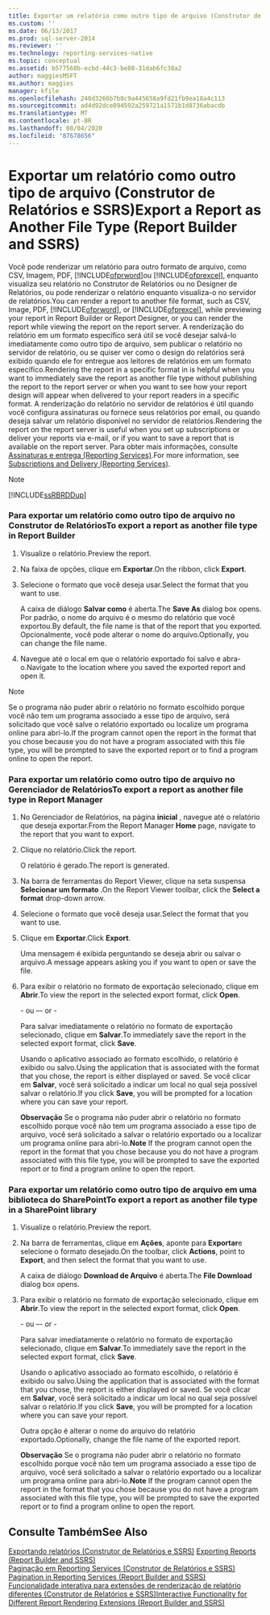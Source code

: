 ```yaml
---
title: Exportar um relatório como outro tipo de arquivo (Construtor de Relatórios e SSRS) | Microsoft Docs
ms.custom: ''
ms.date: 06/13/2017
ms.prod: sql-server-2014
ms.reviewer: ''
ms.technology: reporting-services-native
ms.topic: conceptual
ms.assetid: b577568b-ecbd-44c3-be88-31dab6fc38a2
author: maggiesMSFT
ms.author: maggies
manager: kfile
ms.openlocfilehash: 240d3266b7b8c9a445658a9fd21fb9ea18a4c113
ms.sourcegitcommit: ad4d92dce894592a259721a1571b1d8736abacdb
ms.translationtype: MT
ms.contentlocale: pt-BR
ms.lasthandoff: 08/04/2020
ms.locfileid: "87678656"
---
```

# <a name="export-a-report-as-another-file-type-report-builder-and-ssrs"></a><span data-ttu-id="16b03-102">Exportar um relatório como outro tipo de arquivo (Construtor de Relatórios e SSRS)</span><span class="sxs-lookup"><span data-stu-id="16b03-102">Export a Report as Another File Type (Report Builder and SSRS)</span></span>
  <span data-ttu-id="16b03-103">Você pode renderizar um relatório para outro formato de arquivo, como CSV, Imagem, PDF, [!INCLUDE[ofprword](../includes/ofprword-md.md)]ou [!INCLUDE[ofprexcel](../includes/ofprexcel-md.md)], enquanto visualiza seu relatório no Construtor de Relatórios ou no Designer de Relatórios, ou pode renderizar o relatório enquanto visualiza-o no servidor de relatórios.</span><span class="sxs-lookup"><span data-stu-id="16b03-103">You can render a report to another file format, such as CSV, Image, PDF, [!INCLUDE[ofprword](../includes/ofprword-md.md)], or [!INCLUDE[ofprexcel](../includes/ofprexcel-md.md)], while previewing your report in Report Builder or Report Designer, or you can render the report while viewing the report on the report server.</span></span> <span data-ttu-id="16b03-104">A renderização do relatório em um formato específico será útil se você desejar salvá-lo imediatamente como outro tipo de arquivo, sem publicar o relatório no servidor de relatório, ou se quiser ver como o design do relatórios será exibido quando ele for entregue aos leitores de relatórios em um formato específico.</span><span class="sxs-lookup"><span data-stu-id="16b03-104">Rendering the report in a specific format in is helpful when you want to immediately save the report as another file type without publishing the report to the report server or when you want to see how your report design will appear when delivered to your report readers in a specific format.</span></span> <span data-ttu-id="16b03-105">A renderização do relatório no servidor de relatórios é útil quando você configura assinaturas ou fornece seus relatórios por email, ou quando deseja salvar um relatório disponível no servidor de relatórios.</span><span class="sxs-lookup"><span data-stu-id="16b03-105">Rendering the report on the report server is useful when you set up subscriptions or deliver your reports via e-mail, or if you want to save a report that is available on the report server.</span></span> <span data-ttu-id="16b03-106">Para obter mais informações, consulte [Assinaturas e entrega &#40;Reporting Services&#41;](subscriptions/subscriptions-and-delivery-reporting-services.md).</span><span class="sxs-lookup"><span data-stu-id="16b03-106">For more information, see [Subscriptions and Delivery &#40;Reporting Services&#41;](subscriptions/subscriptions-and-delivery-reporting-services.md).</span></span>  
  
> [!NOTE]  
>  [!INCLUDE[ssRBRDDup](../includes/ssrbrddup-md.md)]  
  
### <a name="to-export-a-report-as-another-file-type-in-report-builder"></a><span data-ttu-id="16b03-107">Para exportar um relatório como outro tipo de arquivo no Construtor de Relatórios</span><span class="sxs-lookup"><span data-stu-id="16b03-107">To export a report as another file type in Report Builder</span></span>  
  
1.  <span data-ttu-id="16b03-108">Visualize o relatório.</span><span class="sxs-lookup"><span data-stu-id="16b03-108">Preview the report.</span></span>  
  
2.  <span data-ttu-id="16b03-109">Na faixa de opções, clique em **Exportar**.</span><span class="sxs-lookup"><span data-stu-id="16b03-109">On the ribbon, click **Export**.</span></span>  
  
3.  <span data-ttu-id="16b03-110">Selecione o formato que você deseja usar.</span><span class="sxs-lookup"><span data-stu-id="16b03-110">Select the format that you want to use.</span></span>  
  
     <span data-ttu-id="16b03-111">A caixa de diálogo **Salvar como** é aberta.</span><span class="sxs-lookup"><span data-stu-id="16b03-111">The **Save As** dialog box opens.</span></span> <span data-ttu-id="16b03-112">Por padrão, o nome do arquivo é o mesmo do relatório que você exportou.</span><span class="sxs-lookup"><span data-stu-id="16b03-112">By default, the file name is that of the report that you exported.</span></span> <span data-ttu-id="16b03-113">Opcionalmente, você pode alterar o nome do arquivo.</span><span class="sxs-lookup"><span data-stu-id="16b03-113">Optionally, you can change the file name.</span></span>  
  
4.  <span data-ttu-id="16b03-114">Navegue até o local em que o relatório exportado foi salvo e abra-o.</span><span class="sxs-lookup"><span data-stu-id="16b03-114">Navigate to the location where you saved the exported report and open it.</span></span>  
  
> [!NOTE]  
>  <span data-ttu-id="16b03-115">Se o programa não puder abrir o relatório no formato escolhido porque você não tem um programa associado a esse tipo de arquivo, será solicitado que você salve o relatório exportado ou localize um programa online para abri-lo.</span><span class="sxs-lookup"><span data-stu-id="16b03-115">If the program cannot open the report in the format that you chose because you do not have a program associated with this file type, you will be prompted to save the exported report or to find a program online to open the report.</span></span>  
  
### <a name="to-export-a-report-as-another-file-type-in-report-manager"></a><span data-ttu-id="16b03-116">Para exportar um relatório como outro tipo de arquivo no Gerenciador de Relatórios</span><span class="sxs-lookup"><span data-stu-id="16b03-116">To export a report as another file type in Report Manager</span></span>  
  
1.  <span data-ttu-id="16b03-117">No Gerenciador de Relatórios, na página **inicial** , navegue até o relatório que deseja exportar.</span><span class="sxs-lookup"><span data-stu-id="16b03-117">From the Report Manager **Home** page, navigate to the report that you want to export.</span></span>  
  
2.  <span data-ttu-id="16b03-118">Clique no relatório.</span><span class="sxs-lookup"><span data-stu-id="16b03-118">Click the report.</span></span>  
  
     <span data-ttu-id="16b03-119">O relatório é gerado.</span><span class="sxs-lookup"><span data-stu-id="16b03-119">The report is generated.</span></span>  
  
3.  <span data-ttu-id="16b03-120">Na barra de ferramentas do Report Viewer, clique na seta suspensa **Selecionar um formato** .</span><span class="sxs-lookup"><span data-stu-id="16b03-120">On the Report Viewer toolbar, click the **Select a format** drop-down arrow.</span></span>  
  
4.  <span data-ttu-id="16b03-121">Selecione o formato que você deseja usar.</span><span class="sxs-lookup"><span data-stu-id="16b03-121">Select the format that you want to use.</span></span>  
  
5.  <span data-ttu-id="16b03-122">Clique em **Exportar**.</span><span class="sxs-lookup"><span data-stu-id="16b03-122">Click **Export**.</span></span>  
  
     <span data-ttu-id="16b03-123">Uma mensagem é exibida perguntando se deseja abrir ou salvar o arquivo.</span><span class="sxs-lookup"><span data-stu-id="16b03-123">A message appears asking you if you want to open or save the file.</span></span>  
  
6.  <span data-ttu-id="16b03-124">Para exibir o relatório no formato de exportação selecionado, clique em **Abrir**.</span><span class="sxs-lookup"><span data-stu-id="16b03-124">To view the report in the selected export format, click **Open**.</span></span>  
  
     <span data-ttu-id="16b03-125">\- ou –</span><span class="sxs-lookup"><span data-stu-id="16b03-125">\- or -</span></span>  
  
     <span data-ttu-id="16b03-126">Para salvar imediatamente o relatório no formato de exportação selecionado, clique em **Salvar**.</span><span class="sxs-lookup"><span data-stu-id="16b03-126">To immediately save the report in the selected export format, click **Save**.</span></span>  
  
     <span data-ttu-id="16b03-127">Usando o aplicativo associado ao formato escolhido, o relatório é exibido ou salvo.</span><span class="sxs-lookup"><span data-stu-id="16b03-127">Using the application that is associated with the format that you chose, the report is either displayed or saved.</span></span> <span data-ttu-id="16b03-128">Se você clicar em **Salvar**, você será solicitado a indicar um local no qual seja possível salvar o relatório.</span><span class="sxs-lookup"><span data-stu-id="16b03-128">If you click **Save**, you will be prompted for a location where you can save your report.</span></span>  
  
     <span data-ttu-id="16b03-129">**Observação** Se o programa não puder abrir o relatório no formato escolhido porque você não tem um programa associado a esse tipo de arquivo, você será solicitado a salvar o relatório exportado ou a localizar um programa online para abri-lo.</span><span class="sxs-lookup"><span data-stu-id="16b03-129">**Note** If the program cannot open the report in the format that you chose because you do not have a program associated with this file type, you will be prompted to save the exported report or to find a program online to open the report.</span></span>  
  
### <a name="to-export-a-report-as-another-file-type-in-a-sharepoint-library"></a><span data-ttu-id="16b03-130">Para exportar um relatório como outro tipo de arquivo em uma biblioteca do SharePoint</span><span class="sxs-lookup"><span data-stu-id="16b03-130">To export a report as another file type in a SharePoint library</span></span>  
  
1.  <span data-ttu-id="16b03-131">Visualize o relatório.</span><span class="sxs-lookup"><span data-stu-id="16b03-131">Preview the report.</span></span>  
  
2.  <span data-ttu-id="16b03-132">Na barra de ferramentas, clique em **Ações**, aponte para **Exportar**e selecione o formato desejado.</span><span class="sxs-lookup"><span data-stu-id="16b03-132">On the toolbar, click **Actions**, point to **Export**, and then select the format that you want to use.</span></span>  
  
     <span data-ttu-id="16b03-133">A caixa de diálogo **Download de Arquivo** é aberta.</span><span class="sxs-lookup"><span data-stu-id="16b03-133">The **File Download** dialog box opens.</span></span>  
  
3.  <span data-ttu-id="16b03-134">Para exibir o relatório no formato de exportação selecionado, clique em **Abrir**.</span><span class="sxs-lookup"><span data-stu-id="16b03-134">To view the report in the selected export format, click **Open**.</span></span>  
  
     <span data-ttu-id="16b03-135">\- ou –</span><span class="sxs-lookup"><span data-stu-id="16b03-135">\- or -</span></span>  
  
     <span data-ttu-id="16b03-136">Para salvar imediatamente o relatório no formato de exportação selecionado, clique em **Salvar**.</span><span class="sxs-lookup"><span data-stu-id="16b03-136">To immediately save the report in the selected export format, click **Save**.</span></span>  
  
     <span data-ttu-id="16b03-137">Usando o aplicativo associado ao formato escolhido, o relatório é exibido ou salvo.</span><span class="sxs-lookup"><span data-stu-id="16b03-137">Using the application that is associated with the format that you chose, the report is either displayed or saved.</span></span> <span data-ttu-id="16b03-138">Se você clicar em **Salvar**, você será solicitado a indicar um local no qual seja possível salvar o relatório.</span><span class="sxs-lookup"><span data-stu-id="16b03-138">If you click **Save**, you will be prompted for a location where you can save your report.</span></span>  
  
     <span data-ttu-id="16b03-139">Outra opção é alterar o nome do arquivo do relatório exportado.</span><span class="sxs-lookup"><span data-stu-id="16b03-139">Optionally, change the file name of the exported report.</span></span>  
  
     <span data-ttu-id="16b03-140">**Observação** Se o programa não puder abrir o relatório no formato escolhido porque você não tem um programa associado a esse tipo de arquivo, você será solicitado a salvar o relatório exportado ou a localizar um programa online para abri-lo.</span><span class="sxs-lookup"><span data-stu-id="16b03-140">**Note** If the program cannot open the report in the format that you chose because you do not have a program associated with this file type, you will be prompted to save the exported report or to find a program online to open the report.</span></span>  
  
## <a name="see-also"></a><span data-ttu-id="16b03-141">Consulte Também</span><span class="sxs-lookup"><span data-stu-id="16b03-141">See Also</span></span>  
 <span data-ttu-id="16b03-142">[Exportando relatórios &#40;Construtor de Relatórios e SSRS&#41;](report-builder/export-reports-report-builder-and-ssrs.md) </span><span class="sxs-lookup"><span data-stu-id="16b03-142">[Exporting Reports &#40;Report Builder and SSRS&#41;](report-builder/export-reports-report-builder-and-ssrs.md) </span></span>  
 <span data-ttu-id="16b03-143">[Paginação em Reporting Services &#40;Construtor de Relatórios e SSRS&#41;](report-design/pagination-in-reporting-services-report-builder-and-ssrs.md) </span><span class="sxs-lookup"><span data-stu-id="16b03-143">[Pagination in Reporting Services &#40;Report Builder  and SSRS&#41;](report-design/pagination-in-reporting-services-report-builder-and-ssrs.md) </span></span>  
 [<span data-ttu-id="16b03-144">Funcionalidade interativa para extensões de renderização de relatório diferentes &#40;Construtor de Relatórios e SSRS&#41;</span><span class="sxs-lookup"><span data-stu-id="16b03-144">Interactive Functionality for Different Report Rendering Extensions &#40;Report Builder and SSRS&#41;</span></span>](report-builder/interactive-functionality-different-report-rendering-extensions.md)  
  
  
